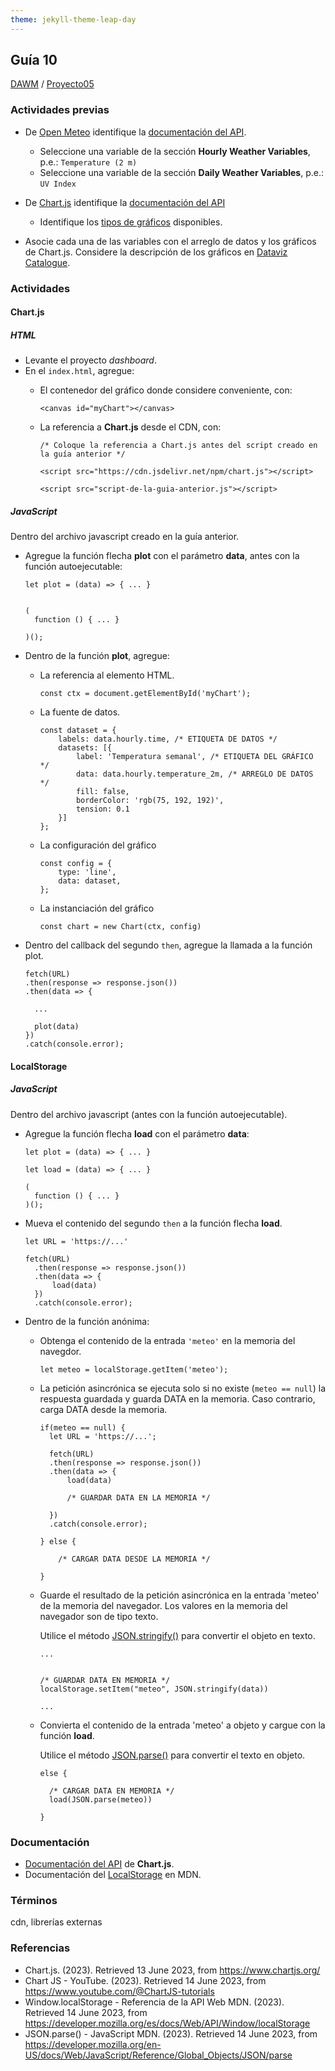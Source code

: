 ```yaml
---
theme: jekyll-theme-leap-day
---
```


## Guía 10

[DAWM](/DAWM/) / [Proyecto05](/DAWM/proyectos/2023/proyecto05)

### Actividades previas

* De [Open Meteo](https://open-meteo.com/) identifique la [documentación del API](https://open-meteo.com/en/docs).
  - Seleccione una variable de la sección **Hourly Weather Variables**, p.e.: `Temperature (2 m)` 
  - Seleccione una variable de la sección **Daily Weather Variables**, p.e.: `UV Index`

* De [Chart.js](https://www.chartjs.org/) identifique la [documentación del API](https://www.chartjs.org/docs/latest/getting-started/)
  - Identifique los [tipos de gráficos](https://www.chartjs.org/docs/latest/charts/) disponibles.

* Asocie cada una de las variables con el arreglo de datos y los gráficos de Chart.js. Considere la descripción de los gráficos en [Dataviz Catalogue](https://datavizcatalogue.com/).


### Actividades

#### Chart.js

##### HTML

* Levante el proyecto _dashboard_.
* En el `index.html`, agregue:
  - El contenedor del gráfico donde considere conveniente, con:

      ```
      <canvas id="myChart"></canvas>
      ```

  - La referencia a **Chart.js** desde el CDN, con:

      ```
      /* Coloque la referencia a Chart.js antes del script creado en la guía anterior */
      
      <script src="https://cdn.jsdelivr.net/npm/chart.js"></script>

      <script src="script-de-la-guia-anterior.js"></script>
      ```

##### JavaScript

Dentro del archivo javascript creado en la guía anterior.

* Agregue la función flecha **plot** con el parámetro **data**, antes con la función autoejecutable:

  ```
  let plot = (data) => { ... }
  

  (
    function () { ... }

  )();
  ```

* Dentro de la función **plot**, agregue:
  - La referencia al elemento HTML.

      ```
      const ctx = document.getElementById('myChart');
      ```
  - La fuente de datos.

      ```
      const dataset = {
          labels: data.hourly.time, /* ETIQUETA DE DATOS */
          datasets: [{
              label: 'Temperatura semanal', /* ETIQUETA DEL GRÁFICO */
              data: data.hourly.temperature_2m, /* ARREGLO DE DATOS */
              fill: false,
              borderColor: 'rgb(75, 192, 192)',
              tension: 0.1
          }]
      };
      ```
  - La configuración del gráfico

      ```
      const config = {
          type: 'line',
          data: dataset,
      };
      ```

  - La instanciación del gráfico

      ```
      const chart = new Chart(ctx, config)
      ```

* Dentro del callback del segundo `then`, agregue la llamada a la función plot.
  
  ```
  fetch(URL)
  .then(response => response.json())
  .then(data => {
    
    ...

    plot(data)
  })
  .catch(console.error);
  ```

#### LocalStorage

##### JavaScript

Dentro del archivo javascript (antes con la función autoejecutable).

* Agregue la función flecha **load** con el parámetro **data**:

  ```
  let plot = (data) => { ... }

  let load = (data) => { ... }

  (
    function () { ... }
  )();
  ```

* Mueva el contenido del segundo `then` a la función flecha **load**.
  
  ```
  let URL = 'https://...'

  fetch(URL)
    .then(response => response.json())
    .then(data => {
        load(data)
    })
    .catch(console.error);
  ```

* Dentro de la función anónima:

  - Obtenga el contenido de la entrada `'meteo'` en la memoria del navegdor.

      ```
      let meteo = localStorage.getItem('meteo');
      ```

  - La petición asincrónica se ejecuta solo si no existe (`meteo == null`) la respuesta guardada y guarda DATA en la memoria. Caso contrario, carga DATA desde la memoria.

      ```
      if(meteo == null) {
        let URL = 'https://...';
        
        fetch(URL)
        .then(response => response.json())
        .then(data => {
            load(data)

            /* GUARDAR DATA EN LA MEMORIA */

        })
        .catch(console.error);

      } else {

          /* CARGAR DATA DESDE LA MEMORIA */

      }
      ```

  - Guarde el resultado de la petición asincrónica en la entrada 'meteo' de la memoria del navegador. Los valores en la memoria del navegador son de tipo texto.

    Utilice el método [JSON.stringify()](https://developer.mozilla.org/en-US/docs/Web/JavaScript/Reference/Global_Objects/JSON/stringify) para convertir el objeto en texto.

      ```
      ...
       

      /* GUARDAR DATA EN MEMORIA */
      localStorage.setItem("meteo", JSON.stringify(data))

      ...
      ```

  - Convierta el contenido de la entrada 'meteo' a objeto y cargue con la función **load**.

    Utilice el método [JSON.parse()](https://developer.mozilla.org/en-US/docs/Web/JavaScript/Reference/Global_Objects/JSON/parse) para convertir el texto en objeto.

      ```
      else {

        /* CARGAR DATA EN MEMORIA */
        load(JSON.parse(meteo))
      
      }
      ```



### Documentación

* [Documentación del API](https://www.chartjs.org/docs/latest/getting-started/) de **Chart.js**.
* Documentación del [LocalStorage](https://developer.mozilla.org/es/docs/Web/API/Window/localStorage) en MDN.

### Términos

cdn, librerías externas

### Referencias

* Chart.js. (2023). Retrieved 13 June 2023, from https://www.chartjs.org/ 
* Chart JS - YouTube. (2023). Retrieved 14 June 2023, from https://www.youtube.com/@ChartJS-tutorials
* Window.localStorage - Referencia de la API Web MDN. (2023). Retrieved 14 June 2023, from https://developer.mozilla.org/es/docs/Web/API/Window/localStorage
* JSON.parse() - JavaScript MDN. (2023). Retrieved 14 June 2023, from https://developer.mozilla.org/en-US/docs/Web/JavaScript/Reference/Global_Objects/JSON/parse